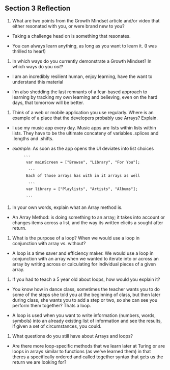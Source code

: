 ## Section 3 Reflection

1. What are two points from the Growth Mindset article and/or video that either resonated with you, or were brand new to you?

  * Taking a challenge head on is something that resonates.

  * You can always learn anything, as long as you want to learn it. (I was thrilled to hear!)

1. In which ways do you currently demonstrate a Growth Mindset? In which ways do you _not_?

  *  I am an incredibly resilient human, enjoy learning, have the want to understand this material

  *  I'm also shedding the last remnants of a fear-based approach to learning by tracking my own learning and believing, even on the hard days, that tomorrow will be better.

1. Think of a web or mobile application you use regularly. Where is an example of a place that the developers probably use Arrays? Explain.

  *  I use my music app every day.  Music apps are lists within lists within lists.  They have to be the ultimate concateny of variables .splices and .lengths and .shifts.

  *  *example*: As soon as the app opens the UI deviates into list choices

              ```
               var mainScreen = ["Browse", "Library", "For You"];

                ```
               Each of those arrays has with in it arrays as well

                ```
               var library = ["Playlists", "Artists", "Albums"];

               ```

1. In your own words, explain what an Array method is.

  * An Array Method: is doing something to an array; it takes into account or changes items across a list, and the way its written elicits a sought after return.


1. What is the purpose of a loop? When we would use a loop in conjunction with array vs. without?

  *  A loop is a time saver and efficiency maker.  We would use a loop in conjunction with an array when we wanted to iterate into or across an array by writing across or calculating for individual pieces of a given array.

1. If you had to teach a 5 year old about loops, how would you explain it?

  *  You know how in dance class, sometimes the teacher wants you to do some of the steps she told you at the beginning of class, but then later during class, she wants you to add a step or two, so she can see you perform them together?  Thats a loop.  

  *  A loop is used when you want to write information (numbers, words, symbols) into an already existing list of information and see the results, if given a set of circumstances, you could.

1. What questions do you still have about Arrays and loops?

  *  Are there more loop-specific methods that we learn later at Turing or are loops in arrays similar to functions (as we've learned them) in that theres a specifically ordered and called together syntax that gets us the return we are looking for?
